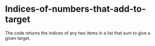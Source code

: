 # Indices-of-numbers-that-add-to-target
The code returns the indices of any two items in a list that sum to give a given target.
